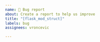 ```yaml
---
name: 🐛 Bug report
about: Create a report to help us improve
title: "[flask_mod_struct]"
labels: bug
assignees: vroncevic

---
```



